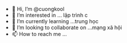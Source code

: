 - 👋 Hi, I’m @cuongkool
- 👀 I’m interested in ... lập trình c
- 🌱 I’m currently learning ...trung học
 - 💞️ I’m looking to collaborate on ...mạng xã hội
- 📫 How to reach me ...
<!---
cuongkool/cuongkool is a ✨ special ✨ repository because its `README.md` (this file) appears on your GitHub profile.
You can click the Preview link to take a look at your changes.
--->
